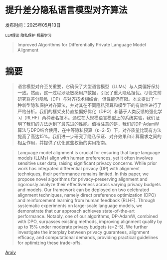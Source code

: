 # 提升差分隐私语言模型对齐算法

发布时间：2025年05月13日

`LLM理论` `隐私保护` `机器学习`

> Improved Algorithms for Differentially Private Language Model Alignment

# 摘要

> 语言模型对齐至关重要，它确保了大型语言模型（LLMs）与人类偏好保持一致。然而，这一过程涉及敏感用户数据，引发了重大隐私担忧。尽管先前研究将差分隐私（DP）与对齐技术相结合，但性能仍有限。本文提出了一种新型隐私保护对齐算法，并对其在不同隐私预算和模型下的有效性进行了严格分析。我们的框架支持直接偏好优化（DPO）和基于人类反馈的强化学习（RLHF）两种著名技术。通过在大规模语言模型上的系统实验，我们证明了我们的方法达到了最先进的性能。值得注意的是，我们的DP-AdamW算法与DPO结合使用，在中等隐私预算（ε=2-5）下，对齐质量比现有方法提高了高达15%。我们进一步研究了隐私保证、对齐效果和计算需求之间的相互作用，并提供了优化这些权衡的实用指南。

> Language model alignment is crucial for ensuring that large language models (LLMs) align with human preferences, yet it often involves sensitive user data, raising significant privacy concerns. While prior work has integrated differential privacy (DP) with alignment techniques, their performance remains limited. In this paper, we propose novel algorithms for privacy-preserving alignment and rigorously analyze their effectiveness across varying privacy budgets and models. Our framework can be deployed on two celebrated alignment techniques, namely direct preference optimization (DPO) and reinforcement learning from human feedback (RLHF). Through systematic experiments on large-scale language models, we demonstrate that our approach achieves state-of-the-art performance. Notably, one of our algorithms, DP-AdamW, combined with DPO, surpasses existing methods, improving alignment quality by up to 15% under moderate privacy budgets (ε=2-5). We further investigate the interplay between privacy guarantees, alignment efficacy, and computational demands, providing practical guidelines for optimizing these trade-offs.

[Arxiv](https://arxiv.org/abs/2505.08849)